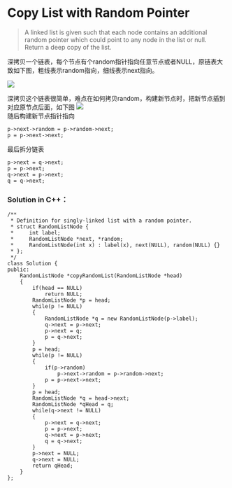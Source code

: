 # Copy List with Random Pointer
> A linked list is given such that each node contains an additional random pointer which could point to any node in the list or null.  
> Return a deep copy of the list.

深拷贝一个链表，每个节点有个random指针指向任意节点或者NULL，原链表大致如下图，粗线表示random指向，细线表示next指向。

![](https://i.imgur.com/Pr1TxnR.jpg)

深拷贝这个链表很简单，难点在如何拷贝random，构建新节点时，把新节点插到对应原节点后面，如下图
![](https://i.imgur.com/l52xUCz.jpg)  
随后构建新节点指针指向  
	
	p->next->random = p->random->next;
	p = p->next->next;
最后拆分链表
  
	p->next = q->next;
    p = p->next;
    q->next = p->next;
    q = q->next;

### Solution in C++：  
	/**
	 * Definition for singly-linked list with a random pointer.
	 * struct RandomListNode {
	 *     int label;
	 *     RandomListNode *next, *random;
	 *     RandomListNode(int x) : label(x), next(NULL), random(NULL) {}
	 * };
	 */
	class Solution {
	public:
	    RandomListNode *copyRandomList(RandomListNode *head) 
	    {
	        if(head == NULL)
	            return NULL;
	        RandomListNode *p = head;
	        while(p != NULL)
	        {
	            RandomListNode *q = new RandomListNode(p->label);
	            q->next = p->next;
	            p->next = q;
	            p = q->next;
	        }
	        p = head;
	        while(p != NULL)
	        {
	            if(p->random)
	                p->next->random = p->random->next;
	            p = p->next->next;
	        }
	        p = head;
	        RandomListNode *q = head->next;
	        RandomListNode *qHead = q;
	        while(q->next != NULL)
	        {
	            p->next = q->next;
	            p = p->next;
	            q->next = p->next;
	            q = q->next;
	        }
	        p->next = NULL;
	        q->next = NULL;
	        return qHead;
	    }
	};